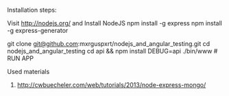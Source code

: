 Installation steps:


Visit http://nodejs.org/ and Install NodeJS
npm install -g express
npm install -g express-generator

git clone git@github.com:mxrguspxrt/nodejs_and_angular_testing.git
cd nodejs_and_angular_testing
cd api && npm install
DEBUG=api ./bin/www # RUN APP


Used materials

1. http://cwbuecheler.com/web/tutorials/2013/node-express-mongo/


